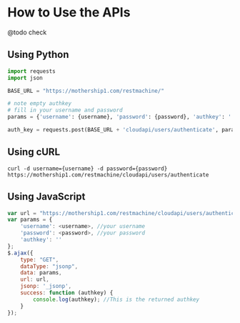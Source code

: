 How to Use the APIs
===================

@todo check

Using Python
------------

```python
import requests
import json

BASE_URL = "https://mothership1.com/restmachine/"

# note empty authkey
# fill in your username and password
params = {'username': {username}, 'password': {password}, 'authkey': ''}

auth_key = requests.post(BASE_URL + 'cloudapi/users/authenticate', params).json()
```

Using cURL
----------

```shell
curl -d username={username} -d password={password} https://mothership1.com/restmachine/cloudapi/users/authenticate
```

Using JavaScript
----------------

```javascript
var url = "https://mothership1.com/restmachine/cloudapi/users/authenticate";
var params = {
    'username': <username>, //your username
    'password': <password>, //your password
    'authkey': ''
};
$.ajax({
    type: "GET",
    dataType: "jsonp",
    data: params,
    url: url,
    jsonp: '_jsonp',
    success: function (authkey) {
        console.log(authkey); //This is the returned authkey 
    }
});
```
